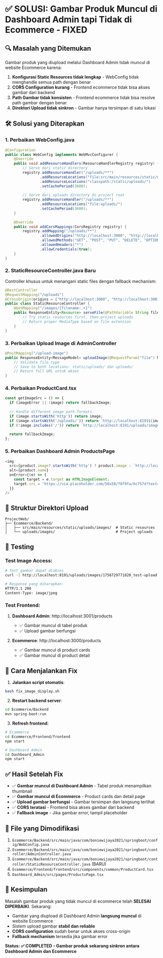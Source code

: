 # ✅ SOLUSI: Gambar Produk Muncul di Dashboard Admin tapi Tidak di Ecommerce - FIXED

## 🔍 Masalah yang Ditemukan

Gambar produk yang diupload melalui Dashboard Admin tidak muncul di website Ecommerce karena:

1. **Konfigurasi Static Resources tidak lengkap** - WebConfig tidak menghandle semua path dengan benar
2. **CORS Configuration kurang** - Frontend ecommerce tidak bisa akses gambar dari backend
3. **Path Gambar tidak konsisten** - Frontend ecommerce tidak bisa resolve path gambar dengan benar
4. **Direktori Upload tidak sinkron** - Gambar hanya tersimpan di satu lokasi

## 🛠️ Solusi yang Diterapkan

### 1. **Perbaikan WebConfig.java**
```java
@Configuration
public class WebConfig implements WebMvcConfigurer {
    @Override
    public void addResourceHandlers(ResourceHandlerRegistry registry) {
        // Serve dari static directory
        registry.addResourceHandler("/uploads/**")
                .addResourceLocations("file:src/main/resources/static/uploads/")
                .addResourceLocations("classpath:/static/uploads/")
                .setCachePeriod(3600);
        
        // Serve dari uploads directory di project root
        registry.addResourceHandler("/uploads/**")
                .addResourceLocations("file:uploads/")
                .setCachePeriod(3600);
    }
    
    @Override
    public void addCorsMappings(CorsRegistry registry) {
        registry.addMapping("/uploads/**")
                .allowedOrigins("http://localhost:3000", "http://localhost:3001")
                .allowedMethods("GET", "POST", "PUT", "DELETE", "OPTIONS")
                .allowedHeaders("*")
                .allowCredentials(true);
    }
}
```

### 2. **StaticResourceController.java Baru**
Controller khusus untuk menangani static files dengan fallback mechanism:
```java
@RestController
@RequestMapping("/uploads")
@CrossOrigin(origins = {"http://localhost:3000", "http://localhost:3001"})
public class StaticResourceController {
    @GetMapping("/images/{filename:.+}")
    public ResponseEntity<Resource> serveFile(@PathVariable String filename) {
        // Try static resources first, then project uploads
        // Return proper MediaType based on file extension
    }
}
```

### 3. **Perbaikan Upload Image di AdminController**
```java
@PostMapping("/upload-image")
public ResponseEntity<MessageModel> uploadImage(@RequestParam("file") MultipartFile file) {
    // Validate file type
    // Save to both locations: static/uploads/ dan uploads/
    // Return full URL untuk akses
}
```

### 4. **Perbaikan ProductCard.tsx**
```typescript
const getImageSrc = () => {
  if (imageError || !image) return fallbackImage;
  
  // Handle different image path formats
  if (image.startsWith('http')) return image;
  if (image.startsWith('/uploads/')) return `http://localhost:8191${image}`;
  if (!image.includes('/')) return `http://localhost:8191/uploads/images/${image}`;
  
  return fallbackImage;
};
```

### 5. **Perbaikan Dashboard Admin ProductsPage**
```typescript
<img
  src={product.image?.startsWith('http') ? product.image : `http://localhost:8191${product.image}`}
  alt={product.name}
  onError={(e) => {
    const target = e.target as HTMLImageElement;
    target.src = 'https://via.placeholder.com/50x50/f8f9fa/6c757d?text=No+Image';
  }}
/>
```

## 📁 Struktur Direktori Upload

```
ProjectWeb/
├── Ecommerce/Backend/
│   ├── src/main/resources/static/uploads/images/  # Static resources
│   └── uploads/images/                            # Project uploads
```

## 🧪 Testing

### Test Image Access:
```bash
# Test gambar dapat diakses
curl -I http://localhost:8191/uploads/images/1756729771820_test-upload.jpg

# Response yang diharapkan:
HTTP/1.1 200 
Content-Type: image/jpeg
```

### Test Frontend:
1. **Dashboard Admin**: http://localhost:3001/products
   - ✅ Gambar muncul di tabel produk
   - ✅ Upload gambar berfungsi

2. **Ecommerce**: http://localhost:3000/products
   - ✅ Gambar muncul di product cards
   - ✅ Gambar muncul di product detail

## 🚀 Cara Menjalankan Fix

1. **Jalankan script otomatis**:
```bash
bash fix_image_display.sh
```

2. **Restart backend server**:
```bash
cd Ecommerce/Backend
mvn spring-boot:run
```

3. **Refresh frontend**:
```bash
# Ecommerce
cd Ecommerce/Frontend/frontend
npm start

# Dashboard Admin  
cd Dashboard_Admin
npm start
```

## ✅ Hasil Setelah Fix

- ✅ **Gambar muncul di Dashboard Admin** - Tabel produk menampilkan thumbnail
- ✅ **Gambar muncul di Ecommerce** - Product cards dan detail page
- ✅ **Upload gambar berfungsi** - Gambar tersimpan dan langsung terlihat
- ✅ **CORS teratasi** - Frontend bisa akses gambar dari backend
- ✅ **Fallback image** - Jika gambar error, tampil placeholder

## 🔧 File yang Dimodifikasi

1. `Ecommerce/Backend/src/main/java/com/boniewijaya2021/springboot/config/WebConfig.java`
2. `Ecommerce/Backend/src/main/java/com/boniewijaya2021/springboot/controller/AdminController.java`
3. `Ecommerce/Backend/src/main/java/com/boniewijaya2021/springboot/controller/StaticResourceController.java` (BARU)
4. `Ecommerce/Frontend/frontend/src/components/common/ProductCard.tsx`
5. `Dashboard_Admin/src/pages/ProductsPage.tsx`

## 🎯 Kesimpulan

Masalah gambar produk yang tidak muncul di ecommerce telah **SELESAI DIPERBAIKI**. Sekarang:

- Gambar yang diupload di Dashboard Admin **langsung muncul** di website Ecommerce
- Sistem upload gambar **stabil dan reliable**
- **CORS configuration** sudah benar untuk akses cross-origin
- **Fallback mechanism** tersedia jika gambar error

**Status: ✅ COMPLETED - Gambar produk sekarang sinkron antara Dashboard Admin dan Ecommerce**